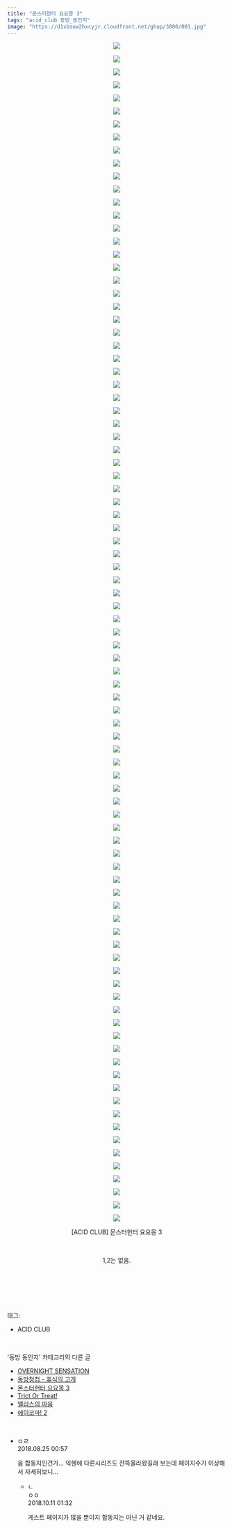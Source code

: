 ```yaml
---
title: "몬스터헌터 요요몽 3"
tags: "acid_club 동방_동인지"
image: "https://d1xbsow2hxcyjr.cloudfront.net/ghap/3000/001.jpg"
---
```

<div class="article">
<p style="text-align: center; clear: none; float: none;"><img src="{{ site.imgserver10 }}/ghap/3000/001.jpg"/></p>
<p style="text-align: center; clear: none; float: none;"><img src="{{ site.imgserver10 }}/ghap/3000/002.jpg"/></p>
<p style="text-align: center; clear: none; float: none;"><img src="{{ site.imgserver10 }}/ghap/3000/003.jpg"/></p>
<p style="text-align: center; clear: none; float: none;"><img src="{{ site.imgserver10 }}/ghap/3000/004.jpg"/></p>
<p style="text-align: center; clear: none; float: none;"><img src="{{ site.imgserver10 }}/ghap/3000/005.jpg"/></p>
<p style="text-align: center; clear: none; float: none;"><img src="{{ site.imgserver10 }}/ghap/3000/006.jpg"/></p>
<p style="text-align: center; clear: none; float: none;"><img src="{{ site.imgserver10 }}/ghap/3000/007.jpg"/></p>
<p style="text-align: center; clear: none; float: none;"><img src="{{ site.imgserver10 }}/ghap/3000/008.jpg"/></p>
<p style="text-align: center; clear: none; float: none;"><img src="{{ site.imgserver10 }}/ghap/3000/009.jpg"/></p>
<p style="text-align: center; clear: none; float: none;"><img src="{{ site.imgserver10 }}/ghap/3000/010.jpg"/></p>
<p style="text-align: center; clear: none; float: none;"><img src="{{ site.imgserver10 }}/ghap/3000/011.jpg"/></p>
<p style="text-align: center; clear: none; float: none;"><img src="{{ site.imgserver10 }}/ghap/3000/012.jpg"/></p>
<p style="text-align: center; clear: none; float: none;"><img src="{{ site.imgserver10 }}/ghap/3000/013.jpg"/></p>
<p style="text-align: center; clear: none; float: none;"><img src="{{ site.imgserver10 }}/ghap/3000/014.jpg"/></p>
<p style="text-align: center; clear: none; float: none;"><img src="{{ site.imgserver10 }}/ghap/3000/015.jpg"/></p>
<p style="text-align: center; clear: none; float: none;"><img src="{{ site.imgserver10 }}/ghap/3000/016.jpg"/></p>
<p style="text-align: center; clear: none; float: none;"><img src="{{ site.imgserver10 }}/ghap/3000/017.jpg"/></p>
<p style="text-align: center; clear: none; float: none;"><img src="{{ site.imgserver10 }}/ghap/3000/018.jpg"/></p>
<p style="text-align: center; clear: none; float: none;"><img src="{{ site.imgserver10 }}/ghap/3000/019.jpg"/></p>
<p style="text-align: center; clear: none; float: none;"><img src="{{ site.imgserver10 }}/ghap/3000/020.jpg"/></p>
<p style="text-align: center; clear: none; float: none;"><img src="{{ site.imgserver10 }}/ghap/3000/021.jpg"/></p>
<p style="text-align: center; clear: none; float: none;"><img src="{{ site.imgserver10 }}/ghap/3000/022.jpg"/></p>
<p style="text-align: center; clear: none; float: none;"><img src="{{ site.imgserver10 }}/ghap/3000/023.jpg"/></p>
<p style="text-align: center; clear: none; float: none;"><img src="{{ site.imgserver10 }}/ghap/3000/024.jpg"/></p>
<p style="text-align: center; clear: none; float: none;"><img src="{{ site.imgserver10 }}/ghap/3000/025.jpg"/></p>
<p style="text-align: center; clear: none; float: none;"><img src="{{ site.imgserver10 }}/ghap/3000/026.jpg"/></p>
<p style="text-align: center; clear: none; float: none;"><img src="{{ site.imgserver10 }}/ghap/3000/027.jpg"/></p>
<p style="text-align: center; clear: none; float: none;"><img src="{{ site.imgserver10 }}/ghap/3000/028.jpg"/></p>
<p style="text-align: center; clear: none; float: none;"><img src="{{ site.imgserver10 }}/ghap/3000/029.jpg"/></p>
<p style="text-align: center; clear: none; float: none;"><img src="{{ site.imgserver10 }}/ghap/3000/030.jpg"/></p>
<p style="text-align: center; clear: none; float: none;"><img src="{{ site.imgserver10 }}/ghap/3000/031.jpg"/></p>
<p style="text-align: center; clear: none; float: none;"><img src="{{ site.imgserver10 }}/ghap/3000/032.jpg"/></p>
<p style="text-align: center; clear: none; float: none;"><img src="{{ site.imgserver10 }}/ghap/3000/033.jpg"/></p>
<p style="text-align: center; clear: none; float: none;"><img src="{{ site.imgserver10 }}/ghap/3000/034.jpg"/></p>
<p style="text-align: center; clear: none; float: none;"><img src="{{ site.imgserver10 }}/ghap/3000/035.jpg"/></p>
<p style="text-align: center; clear: none; float: none;"><img src="{{ site.imgserver10 }}/ghap/3000/036.jpg"/></p>
<p style="text-align: center; clear: none; float: none;"><img src="{{ site.imgserver10 }}/ghap/3000/037.jpg"/></p>
<p style="text-align: center; clear: none; float: none;"><img src="{{ site.imgserver10 }}/ghap/3000/038.jpg"/></p>
<p style="text-align: center; clear: none; float: none;"><img src="{{ site.imgserver10 }}/ghap/3000/039.jpg"/></p>
<p style="text-align: center; clear: none; float: none;"><img src="{{ site.imgserver10 }}/ghap/3000/040.jpg"/></p>
<p style="text-align: center; clear: none; float: none;"><img src="{{ site.imgserver10 }}/ghap/3000/041.jpg"/></p>
<p style="text-align: center; clear: none; float: none;"><img src="{{ site.imgserver10 }}/ghap/3000/042.jpg"/></p>
<p style="text-align: center; clear: none; float: none;"><img src="{{ site.imgserver10 }}/ghap/3000/043.jpg"/></p>
<p style="text-align: center; clear: none; float: none;"><img src="{{ site.imgserver10 }}/ghap/3000/044.jpg"/></p>
<p style="text-align: center; clear: none; float: none;"><img src="{{ site.imgserver10 }}/ghap/3000/045.jpg"/></p>
<p style="text-align: center; clear: none; float: none;"><img src="{{ site.imgserver10 }}/ghap/3000/046.jpg"/></p>
<p style="text-align: center; clear: none; float: none;"><img src="{{ site.imgserver10 }}/ghap/3000/047.jpg"/></p>
<p style="text-align: center; clear: none; float: none;"><img src="{{ site.imgserver10 }}/ghap/3000/048.jpg"/></p>
<p style="text-align: center; clear: none; float: none;"><img src="{{ site.imgserver10 }}/ghap/3000/049.jpg"/></p>
<p style="text-align: center; clear: none; float: none;"><img src="{{ site.imgserver10 }}/ghap/3000/050.jpg"/></p>
<p style="text-align: center; clear: none; float: none;"><img src="{{ site.imgserver10 }}/ghap/3000/051.jpg"/></p>
<p style="text-align: center; clear: none; float: none;"><img src="{{ site.imgserver10 }}/ghap/3000/052.jpg"/></p>
<p style="text-align: center; clear: none; float: none;"><img src="{{ site.imgserver10 }}/ghap/3000/053.jpg"/></p>
<p style="text-align: center; clear: none; float: none;"><img src="{{ site.imgserver10 }}/ghap/3000/054.jpg"/></p>
<p style="text-align: center; clear: none; float: none;"><img src="{{ site.imgserver10 }}/ghap/3000/055.jpg"/></p>
<p style="text-align: center; clear: none; float: none;"><img src="{{ site.imgserver10 }}/ghap/3000/056.jpg"/></p>
<p style="text-align: center; clear: none; float: none;"><img src="{{ site.imgserver10 }}/ghap/3000/057.jpg"/></p>
<p style="text-align: center; clear: none; float: none;"><img src="{{ site.imgserver10 }}/ghap/3000/058.jpg"/></p>
<p style="text-align: center; clear: none; float: none;"><img src="{{ site.imgserver10 }}/ghap/3000/059.jpg"/></p>
<p style="text-align: center; clear: none; float: none;"><img src="{{ site.imgserver10 }}/ghap/3000/060.jpg"/></p>
<p style="text-align: center; clear: none; float: none;"><img src="{{ site.imgserver10 }}/ghap/3000/061.jpg"/></p>
<p style="text-align: center; clear: none; float: none;"><img src="{{ site.imgserver10 }}/ghap/3000/062.jpg"/></p>
<p style="text-align: center; clear: none; float: none;"><img src="{{ site.imgserver10 }}/ghap/3000/063.jpg"/></p>
<p style="text-align: center; clear: none; float: none;"><img src="{{ site.imgserver10 }}/ghap/3000/064.jpg"/></p>
<p style="text-align: center; clear: none; float: none;"><img src="{{ site.imgserver10 }}/ghap/3000/065.jpg"/></p>
<p style="text-align: center; clear: none; float: none;"><img src="{{ site.imgserver10 }}/ghap/3000/066.jpg"/></p>
<p style="text-align: center; clear: none; float: none;"><img src="{{ site.imgserver10 }}/ghap/3000/067.jpg"/></p>
<p style="text-align: center; clear: none; float: none;"><img src="{{ site.imgserver10 }}/ghap/3000/068.jpg"/></p>
<p style="text-align: center; clear: none; float: none;"><img src="{{ site.imgserver10 }}/ghap/3000/069.jpg"/></p>
<p style="text-align: center; clear: none; float: none;"><img src="{{ site.imgserver10 }}/ghap/3000/070.jpg"/></p>
<p style="text-align: center; clear: none; float: none;"><img src="{{ site.imgserver10 }}/ghap/3000/071.jpg"/></p>
<p style="text-align: center; clear: none; float: none;"><img src="{{ site.imgserver10 }}/ghap/3000/072.jpg"/></p>
<p style="text-align: center; clear: none; float: none;"><img src="{{ site.imgserver10 }}/ghap/3000/073.jpg"/></p>
<p style="text-align: center; clear: none; float: none;"><img src="{{ site.imgserver10 }}/ghap/3000/074.jpg"/></p>
<p style="text-align: center; clear: none; float: none;"><img src="{{ site.imgserver10 }}/ghap/3000/075.jpg"/></p>
<p style="text-align: center; clear: none; float: none;"><img src="{{ site.imgserver10 }}/ghap/3000/076.jpg"/></p>
<p style="text-align: center; clear: none; float: none;"><img src="{{ site.imgserver10 }}/ghap/3000/077.jpg"/></p>
<p style="text-align: center; clear: none; float: none;"><img src="{{ site.imgserver10 }}/ghap/3000/078.jpg"/></p>
<p style="text-align: center; clear: none; float: none;"><img src="{{ site.imgserver10 }}/ghap/3000/079.jpg"/></p>
<p style="text-align: center; clear: none; float: none;"><img src="{{ site.imgserver10 }}/ghap/3000/080.jpg"/></p>
<p style="text-align: center; clear: none; float: none;"><img src="{{ site.imgserver10 }}/ghap/3000/081.jpg"/></p>
<p style="text-align: center; clear: none; float: none;"><img src="{{ site.imgserver10 }}/ghap/3000/082.jpg"/></p>
<p style="text-align: center; clear: none; float: none;"><img src="{{ site.imgserver10 }}/ghap/3000/083.jpg"/></p>
<p style="text-align: center; clear: none; float: none;"><img src="{{ site.imgserver10 }}/ghap/3000/084.jpg"/></p>
<p style="text-align: center; clear: none; float: none;"><img src="{{ site.imgserver10 }}/ghap/3000/085.jpg"/></p>
<p style="text-align: center; clear: none; float: none;"><img src="{{ site.imgserver10 }}/ghap/3000/086.jpg"/></p>
<p style="text-align: center; clear: none; float: none;"><img src="{{ site.imgserver10 }}/ghap/3000/087.jpg"/></p>
<p style="text-align: center; clear: none; float: none;"><img src="{{ site.imgserver10 }}/ghap/3000/088.jpg"/></p>
<p style="text-align: center; clear: none; float: none;"><img src="{{ site.imgserver10 }}/ghap/3000/089.jpg"/></p>
<p style="text-align: center; clear: none; float: none;"><img src="{{ site.imgserver10 }}/ghap/3000/090.jpg"/></p>
<p style="text-align: center; clear: none; float: none;"><img src="{{ site.imgserver10 }}/ghap/3000/091.jpg"/></p>
<p style="text-align: center; clear: none; float: none;">[ACID CLUB] 몬스터헌터 요요몽 3</p>
<p style="text-align: center; clear: none; float: none;"><br/></p>
<p style="text-align: center; clear: none; float: none;">1,2는 없음.</p>
<p style="text-align: center; clear: none; float: none;"><br/></p>
<p><br/></p>
</div><br/>
<div class="tagTrail">
<p>태그: </p>
<ul>
<li>ACID CLUB</li>
</ul>
</div><br/>
<div class="another">
<p>'동방 동인지' 카테고리의 다른 글</p>
<ul>
<li><a href="/ghap_3004">OVERNIGHT SENSATION</a></li>
<li><a href="/ghap_3003">동방청첩 - 휴식의 고개</a></li>
<li><a href="/ghap_3000">몬스터헌터 요요몽 3</a></li>
<li><a href="/ghap_2999">Trict Or Treat!</a></li>
<li><a href="/ghap_2998">앨리스의 마음</a></li>
<li><a href="/ghap_2997">에이코마! 2</a></li>
</ul>
</div><br/>
<div class="cb_module cb_fluid">
<div class="cb_wrt cb_profile">
<div class="comment">
<ul>
<li class="cb_thumb_off" id="comment15316823">
<div class="cb_comment_area">
<div class="cb_info_area">
<div class="cb_section">
<span class="cb_nick_name">ㅁㄹ</span>
</div>
<div class="cb_section">
<span class="cb_date">2018.08.25 00:57 </span>
</div>
</div>
<div class="cb_dsc_comment">
<p class="cb_dsc">
											음 합동지인건가... 익헨에  다른시리즈도 잔뜩올라왔길래 보는데 페이지수가 이상해서 자세히보니...
										</p>
</div>
<ul>
<li class="cb_thumb_off" id="comment15351526">
<span class="cb_bu_subnode">ㄴ</span>
<div class="cb_comment_area">
<div class="cb_info_area">
<div class="cb_section">
<span class="cb_nick_name">ㅇㅇ</span>
</div>
<div class="cb_section">
<span class="cb_date">2018.10.11 01:32 </span>
</div>
</div>
<div class="cb_dsc_comment">
<p class="cb_dsc">
																게스트 페이지가 많을 뿐이지 합동지는 아닌 거 같네요.
															</p>
</div>
</div>
</li>
</ul>
</div></li>
</ul>
</div>
</div><!-- commentList close -->
</div><br/>
